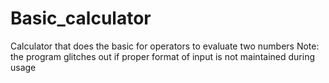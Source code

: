# Basic_calculator
Calculator that does the basic for operators to evaluate two numbers
Note: the program glitches out if proper format of input is not maintained during usage
